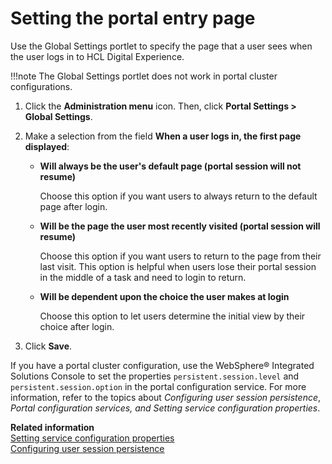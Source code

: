 # Setting the portal entry page

Use the Global Settings portlet to specify the page that a user sees when the user logs in to HCL Digital Experience.

!!!note
    The Global Settings portlet does not work in portal cluster configurations.

1.  Click the **Administration menu** icon. Then, click **Portal Settings > Global Settings**.

2.  Make a selection from the field **When a user logs in, the first page displayed**:

    -   **Will always be the user's default page (portal session will not resume)**

        Choose this option if you want users to always return to the default page after login.

    -   **Will be the page the user most recently visited (portal session will resume)**

        Choose this option if you want users to return to the page from their last visit. This option is helpful when users lose their portal session in the middle of a task and need to login to return.

    -   **Will be dependent upon the choice the user makes at login**

        Choose this option to let users determine the initial view by their choice after login.

3.  Click **Save**.

If you have a portal cluster configuration, use the WebSphere® Integrated Solutions Console to set the properties `persistent.session.level` and `persistent.session.option` in the portal configuration service. For more information, refer to the topics about *Configuring user session persistence*, *Portal configuration services, and* *Setting service configuration properties*.

**Related information**  
[Setting service configuration properties](../config_portal_behavior/service_config_properties/index.md)<br>
[Configuring user session persistence](../config_portal_behavior/user_session_persistence/index.md)

